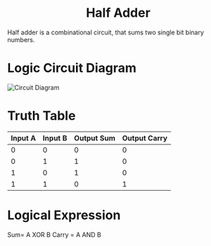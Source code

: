 <h1 align="center"> Half Adder</h1>

Half adder is a combinational circuit, that sums two single bit binary numbers.

# Logic Circuit Diagram
<img alt="Circuit Diagram" src="Half_Adder..jpg">

# Truth Table 
|Input A|Input B|Output Sum|Output Carry|
|----|-----|-------|----|
|0|0|0|0|
|0|1|1|0|
|1|0|1|0|
|1|1|0|1|

# Logical Expression
Sum= A XOR B
Carry = A AND B


